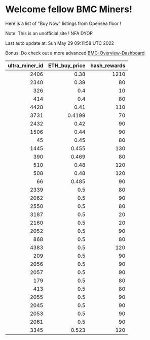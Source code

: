 # Welcome fellow BMC Miners!
Here is a list of "Buy Now" listings from Opensea floor !

Note: This is an unofficial site ! NFA DYOR

Last auto update at: Sun May 29 09:11:58 UTC 2022

Bonus: Do check out a more advanced [BMC-Overview-Dashboard](https://dune.com/defifunk/BMC-Overview-Dashboard)


|   ultra_miner_id |   ETH_buy_price |   hash_rewards |
|-----------------:|----------------:|---------------:|
|             2406 |          0.38   |           1210 |
|             2340 |          0.39   |             80 |
|              326 |          0.4    |             10 |
|              414 |          0.4    |             80 |
|             4428 |          0.41   |            110 |
|             3731 |          0.4199 |             70 |
|             2432 |          0.42   |             90 |
|             1506 |          0.44   |             90 |
|               45 |          0.45   |             80 |
|             1445 |          0.455  |            130 |
|              390 |          0.469  |             80 |
|              510 |          0.48   |            120 |
|              508 |          0.48   |            120 |
|               66 |          0.485  |             90 |
|             2339 |          0.5    |             80 |
|             2062 |          0.5    |             90 |
|             2550 |          0.5    |             80 |
|             3187 |          0.5    |             20 |
|             2160 |          0.5    |             20 |
|             2052 |          0.5    |             90 |
|              868 |          0.5    |             80 |
|             4383 |          0.5    |            120 |
|              209 |          0.5    |             90 |
|             2056 |          0.5    |             90 |
|             2057 |          0.5    |             90 |
|              179 |          0.5    |             80 |
|              413 |          0.5    |             80 |
|             2055 |          0.5    |             90 |
|             2045 |          0.5    |             90 |
|             2053 |          0.5    |             90 |
|             2061 |          0.5    |             90 |
|             3345 |          0.523  |            120 |
